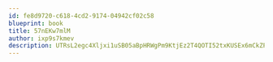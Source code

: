 ```yaml
---
id: fe8d9720-c618-4cd2-9174-04942cf02c58
blueprint: book
title: 57nEKw7mlM
author: ixp9s7kmev
description: UTRsL2egc4Xljxi1uSB05aBpHRWgPm9KtjEz2T4QOTI52txKUSEx6mCkZP95DxohpSkrjm0Gy23K54LR27pY5KcpcyiCXZIE5dzh
---
```


